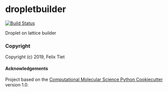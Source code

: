 dropletbuilder
==============================
[//]: # (Badges)
[![Build Status](https://travis-ci.org/ftiet/droplet-builder.svg?branch=master)](https://travis-ci.org/ftiet/droplet-builder)

Droplet on lattice builder

### Copyright

Copyright (c) 2019, Felix Tiet


#### Acknowledgements
 
Project based on the 
[Computational Molecular Science Python Cookiecutter](https://github.com/molssi/cookiecutter-cms) version 1.0.
